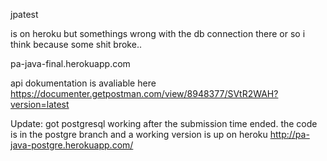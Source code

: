 jpatest

is on heroku but somethings wrong with the db connection there or so i think because some shit broke..

pa-java-final.herokuapp.com

api dokumentation is avaliable here
https://documenter.getpostman.com/view/8948377/SVtR2WAH?version=latest


Update: 
got postgresql working after the submission time ended.
the code is in the postgre branch and a working version is up on heroku
http://pa-java-postgre.herokuapp.com/
